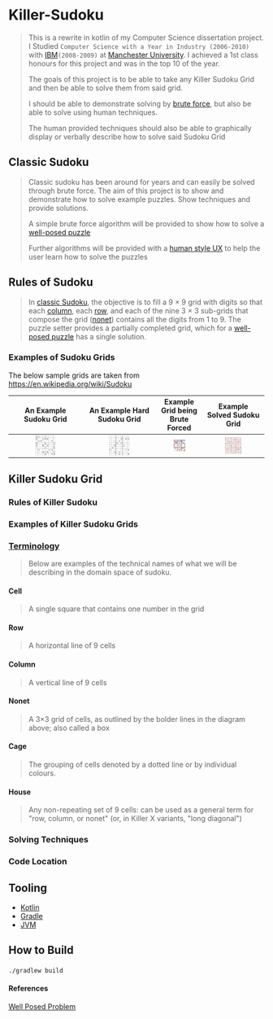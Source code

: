 # Killer-Sudoku

> This is a rewrite in kotlin of my Computer Science dissertation project. I Studied `Computer Science with a Year in Industry (2006-2010)` with [IBM][7]`(2008-2009)` at [Manchester University][8]. I achieved a 1st class honours for this project and was in the top 10 of the year.
> 
> The goals of this project is to be able to take any Killer Sudoku Grid and then be able to solve them from said grid.
> 
> I should be able to demonstrate solving by [brute force][5], but also be able to solve using human techniques.
> 
> The human provided techniques should also be able to graphically display or verbally describe how to solve said Sudoku Grid

## Classic Sudoku

> Classic sudoku has been around for years and can easily be solved through brute force. The aim of this project is to show and demonstrate how to solve example puzzles. Show techniques and provide solutions.
> 
> A simple brute force algorithm will be provided to show how to solve a [well-posed puzzle][1]
> 
> Further algorithms will be provided with a [human style UX][6] to help the user learn how to solve the puzzles

## Rules of Sudoku

> In [classic Sudoku](#classic-sudoku), the objective is to fill a 9 × 9 grid with digits so that each [column](#Column), each [row](#Row), and each of the nine 3 × 3 sub-grids that compose the grid ([nonet](#Nonet)) contains all the digits from 1 to 9. The puzzle setter provides a partially completed grid, which for a [well-posed puzzle][1] has a single solution.

### Examples of Sudoku Grids

The below sample grids are taken from https://en.wikipedia.org/wiki/Sudoku

| An Example Sudoku Grid                                                                                                                                                             | An Example Hard Sudoku Grid                                                                                                                                                                           | Example Grid being Brute Forced                                                                                                                                                                         | Example Solved Sudoku Grid                                                                                                                                                          |
|------------------------------------------------------------------------------------------------------------------------------------------------------------------------------------|-------------------------------------------------------------------------------------------------------------------------------------------------------------------------------------------------------|---------------------------------------------------------------------------------------------------------------------------------------------------------------------------------------------------------|-------------------------------------------------------------------------------------------------------------------------------------------------------------------------------------|
| <img alt="Example Sudoku Grid - Source Wiki" src="./src/main/resources/images/example-sudoku-grid.png" style="display: block; margin-left: auto; margin-right: auto; width: 30%;"> | <img alt="Hard To Brute Force - Source Wiki" src="./src/main/resources/images/Sudoku_puzzle_hard_for_brute_force.svg.png" style="display: block; margin-left: auto; margin-right: auto; width: 30%;"> | <img alt="Example Sudoku Grid Brute Force - Source Wiki" src="./src/main/resources/images/Sudoku_solved_by_bactracking.gif" style="display: block; margin-left: auto; margin-right: auto; width: 30%;"> | <img alt="Example Solved Sudoku Grid - Source Wiki" src="./src/main/resources/images/solved_puzzle.svg" style="display: block; margin-left: auto; margin-right: auto; width: 30%;"> |


## Killer Sudoku Grid

### Rules of Killer Sudoku

### Examples of Killer Sudoku Grids

### [Terminology](https://en.wikipedia.org/wiki/Glossary_of_Sudoku)

> Below are examples of the technical names of what we will be describing in the domain space of sudoku.

#### Cell

> A single square that contains one number in the grid

#### Row

> A horizontal line of 9 cells

#### Column

> A vertical line of 9 cells

#### Nonet

> A 3×3 grid of cells, as outlined by the bolder lines in the diagram above; also called a box

#### Cage

> The grouping of cells denoted by a dotted line or by individual colours.

#### House

> Any non-repeating set of 9 cells: can be used as a general term for "row, column, or nonet" (or, in Killer X variants, "long diagonal")

### Solving Techniques

### Code Location

## Tooling

* [Kotlin][2]
* [Gradle][3]
* [JVM][4]

## How to Build

`./gradlew build`

#### References

[Well Posed Problem][1]

[1]: https://en.wikipedia.org/wiki/Well-posed_problem
[2]: https://kotlinlang.org/
[3]: https://gradle.org/
[4]: https://www.oracle.com/java/technologies/downloads/
[5]: https://en.wikipedia.org/wiki/Brute-force_search
[6]: https://en.wikipedia.org/wiki/User_experience
[7]: https://www.ibm.com
[8]: https://www.cs.manchester.ac.uk/